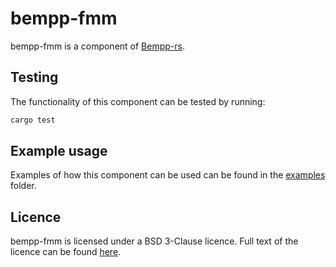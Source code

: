 # bempp-fmm

bempp-fmm is a component of [Bempp-rs](https://github.com/bempp/bempp-rs).

## Testing
The functionality of this component can be tested by running:
```bash
cargo test
```

## Example usage
Examples of how this component can be used can be found in the [examples](examples/) folder.

## Licence
bempp-fmm is licensed under a BSD 3-Clause licence. Full text of the licence can be found [here](../LICENSE.md).
